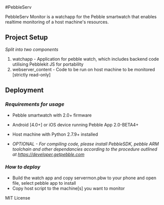 #PebbleServ

PebbleServ Monitor is a watchapp for the Pebble smartwatch that enables realtime monitoring of a host machine's resources.

## Project Setup

_Split into two components_ 

1. watchapp - Application for pebble watch, which includes backend code utilising Pebblekit JS for portability
2. webserver_content - Code to be run on host machine to be monitored [strictly read-only]

## Deployment

### _Requirements for usage_

- Pebble smartwatch with 2.0+ firmware
- Android [4.0+] or iOS device running Pebble App 2.0-BETA4+
- Host machine with Python 2.7.9+ installed

- _OPTIONAL - For compiling code, please install PebbleSDK, pebble ARM toolchain and other dependancies according to the procedure outlined at https://developer.getpebble.com_

### _How to deploy_

- Build the watch app and copy servermon.pbw to your phone and open file, select pebble app to install
- Copy host script to the machine[s] you want to monitor

MIT License